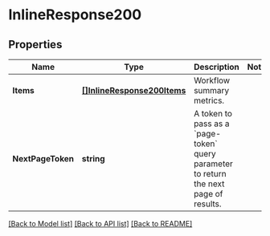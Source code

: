 # InlineResponse200

## Properties

Name | Type | Description | Notes
------------ | ------------- | ------------- | -------------
**Items** | [**[]InlineResponse200Items**](inline_response_200_items.md) | Workflow summary metrics. | 
**NextPageToken** | **string** | A token to pass as a &#x60;page-token&#x60; query parameter to return the next page of results. | 

[[Back to Model list]](../README.md#documentation-for-models) [[Back to API list]](../README.md#documentation-for-api-endpoints) [[Back to README]](../README.md)


